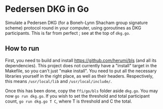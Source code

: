 # Pedersen DKG in Go
Simulate a Pedersen DKG (for a Boneh-Lynn Shacham group signature scheme) protocol round in your computer, using goroutines as DKG participants.
This is far from perfect ; see at the top of `dkg.go`.

## How to run
First, you need to build and install https://github.com/herumi/bls (and all its dependencies).
This project does not currently have a "install" target in the Makefile, so you can't just "make install". You need to put all the necessary libraries yourself in the right place, as well as their headers.
Respectively, this means `/usr/local/lib` and `/usr/local/include/`.

Once this has been done, copy the `ffi/go/bls` folder aside `dkg.go`.
You may now `go run dkg.go`. If you wish to set the threshold and total participant count, `go run dkg.go T C`, where T is threshold and C the total.

